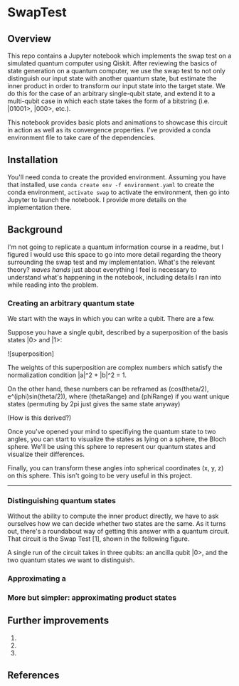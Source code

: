 # SwapTest

## Overview

This repo contains a Jupyter notebook which implements the swap test on a simulated quantum computer using Qiskit. After reviewing the basics of state generation on a quantum computer, we use the swap test to not only distinguish our input state with another quantum state, but estimate the inner product in order to transform our input state into the target state. We do this for the case of an arbitrary single-qubit state, and extend it to a multi-qubit case in which each state takes the form of a bitstring (i.e. |01001>, |000>, etc.). 

This notebook provides basic plots and animations to showcase this circuit in action as well as its convergence properties. I've provided a conda environment file to take care of the dependencies.

## Installation

You'll need conda to create the provided environment. Assuming you have that installed, use `conda create env -f environment.yaml` to create the conda environment, `activate swap` to activate the environment, then go into Jupyter to launch the notebook. I provide more details on the implementation there. 

## Background

I'm not going to replicate a quantum information course in a readme, but I figured I would use this space to go into more detail regarding the theory surrounding the swap test and my implementation. What's the relevant theory? *waves hands* just about everything I feel is necessary to understand what's happening in the notebook, including details I ran into while reading into the problem. 

### Creating an arbitrary quantum state

We start with the ways in which you can write a qubit. There are a few. 

Suppose you have a single qubit, described by a superposition of the basis states |0> and |1>:

![superposition]

The weights of this superposition are complex numbers which satisfy the normalization condition |a|^2 + |b|^2 = 1. 

On the other hand, these numbers can be reframed as (cos(theta/2), e^(iphi)sin(theta/2)), where (thetaRange) and (phiRange) if you want unique states (permuting by 2pi just gives the same state anyway)

(How is this derived?)

Once you've opened your mind to specifiying the quantum state to two angles, you can start to visualize the states as lying on a sphere, the Bloch sphere. We'll be using this sphere to represent our quantum states and visualize their differences.

Finally, you can transform these angles into spherical coordinates (x, y, z) on this sphere. This isn't going to be very useful in this project.

---





### Distinguishing quantum states

Without the ability to compute the inner product directly, we have to ask ourselves how we can decide whether two states are the same. As it turns out, there's a roundabout way of getting this answer with a quantum circuit. That circuit is the Swap Test [1], shown in the following figure. 

A single run of the circuit takes in three qubits: an ancilla qubit |0>, and the two quantum states we want to distinguish. 

### Approximating a 

### More but simpler: approximating product states

## Further improvements

1. 
2. 
3.

## References



